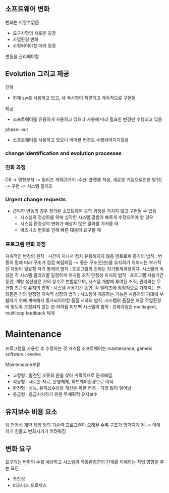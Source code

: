 ## 소프트웨어 변화
변화는 피할수없음
- 요구사항의 새로운 등장
- 사업환경 변화
- 수정되어야할 에러 등장

변동을 관리해야함

## Evolution 그리고 제공
진화
- 현재 sw를 사용하고 있고, 새 욕사항이 제안되고 계속적으로 구현됨

제공
- 소프트웨어를 유용하게 사용하고 있으나 사용에 따라 필요한 변경만 수행되고 있음

phase- out
- 소프트웨어를 사용하고 있으나 어떠한 변경도 수행되어지지않음

### change identification and evolution processes

### 진화 과정
CR -> 영향분석 -> 릴리즈 계획[3가지 :수선, 플랫폼 적응, 새로운 기능으로인한 발전] -> 구현 -> 시스템 릴리즈

### Urgent change requests
- 급박한 변동의 경우 정의된 소프트웨어 공학 과정을 거치지 않고 구현될 수 있음
	- 시스템의 정상화를 위해 심각한 시스템 결함이 빠르게 수정되어야 할 경우
	- 시스템 환경상의 변화가 예상치 않은 결과를 가져올 때
	- 비즈니스 변화로 인해 빠른 대응이 요구될 때
### 프로그램 변화 과정
지속적인 변경의 원칙 : 시간이 지나서 점차 유용해지지 않음
엔트로피 증가의 법칙 : 변동이 됨에 따라 구조가 점점 복잡해짐 -> 좋은 구조(단순)를 유지하기 위해서는 부가적인 자원이 필요함
자기 통제의 법칙 : 프로그램의 진화는 자기통제과정이다. 시스템의 속성은 각 시스템 릴리즈별 일정하게 유지됨
조직 안정성 유지의 법칙 : 프로그램 사용기간 동안, 개발 생산성은 거의 상수로 변함없으며, 시스템 개발에 투여된 조직, 관리와는 무관함
친근성 유지의 법칙 : 시스템 사용기간 동안, 각 릴리즈에 점짐적으로 가해지는 변화들은 거의 일정함
지속적 성장의 법칙 : 시스템이 제공하는 기능은 사용자의 기대에 부합하기 위해 계속해서 증가되어야함
품질 저하의 법칙 :시스템의 품질은 해당 작업환경에 맞도록 조정되지 않는 한 저하됨
피드백 시스템의 법칙 : 진화과정은 multiagent, multiloop feedback 체계


# Maintenance
프로그램을 사용한 후 수정하는 것
커스텀 소프트웨어는 maintenance, generic software : evolve

Maintenacne부류
- 교정형 : 발견된 오류의 원을 찾아 계획적으로 문제해결
- 적응형 : 새로운 자료, 운영체제, 하드웨어환경으로 이식
- 완전형 : 성능, 유지보수성을 개선을 위한 변경 - 가장 많이 일어남
- 응급형 : 응급처치하기 위한 무계획적 유지보수 

## 유지보수 비용 요소
팀 안정성
계약 채임
팀의 기술력
프로그램이 오래될 수록 구조가 망가지게 됨 -> 이해하기 힘들고 변화시키기 어려워짐

## 변화 요구
요구되는 변화의 수를 예상하고 시스템과 작동환경간의 간계를 이해하는 작업
영향을 주는 요인
- 복잡성 
- 비즈니스 프로세스 